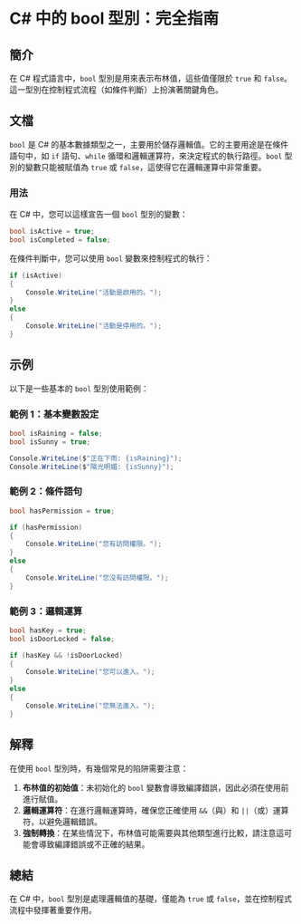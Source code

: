 <!--
Meta Description: # C# 中的 bool 型別：完全指南 ## 簡介 在 C# 程式語言中，`bool` 型別是用來表示布林值，這些值僅限於 `true` 和 `false`。這一型別在控制程式流程（如條件判斷）上扮演著關鍵角色。 ## 文檔 `bool` 是 C# 的基本數據類型之一，主要用於儲存邏輯值。它的主要...
Meta Keywords: bool, console, writeline, true, false
-->

# C# 中的 bool 型別：完全指南

## 簡介
在 C# 程式語言中，`bool` 型別是用來表示布林值，這些值僅限於 `true` 和 `false`。這一型別在控制程式流程（如條件判斷）上扮演著關鍵角色。

## 文檔
`bool` 是 C# 的基本數據類型之一，主要用於儲存邏輯值。它的主要用途是在條件語句中，如 `if` 語句、`while` 循環和邏輯運算符，來決定程式的執行路徑。`bool` 型別的變數只能被賦值為 `true` 或 `false`，這使得它在邏輯運算中非常重要。

### 用法
在 C# 中，您可以這樣宣告一個 `bool` 型別的變數：

```csharp
bool isActive = true;
bool isCompleted = false;
```

在條件判斷中，您可以使用 `bool` 變數來控制程式的執行：

```csharp
if (isActive)
{
    Console.WriteLine("活動是啟用的。");
}
else
{
    Console.WriteLine("活動是停用的。");
}
```

## 示例
以下是一些基本的 `bool` 型別使用範例：

### 範例 1：基本變數設定

```csharp
bool isRaining = false;
bool isSunny = true;

Console.WriteLine($"正在下雨: {isRaining}");
Console.WriteLine($"陽光明媚: {isSunny}");
```

### 範例 2：條件語句

```csharp
bool hasPermission = true;

if (hasPermission)
{
    Console.WriteLine("您有訪問權限。");
}
else
{
    Console.WriteLine("您沒有訪問權限。");
}
```

### 範例 3：邏輯運算

```csharp
bool hasKey = true;
bool isDoorLocked = false;

if (hasKey && !isDoorLocked)
{
    Console.WriteLine("您可以進入。");
}
else
{
    Console.WriteLine("您無法進入。");
}
```

## 解釋
在使用 `bool` 型別時，有幾個常見的陷阱需要注意：

1. **布林值的初始值**：未初始化的 `bool` 變數會導致編譯錯誤，因此必須在使用前進行賦值。
2. **邏輯運算符**：在進行邏輯運算時，確保您正確使用 `&&`（與）和 `||`（或）運算符，以避免邏輯錯誤。
3. **強制轉換**：在某些情況下，布林值可能需要與其他類型進行比較，請注意這可能會導致編譯錯誤或不正確的結果。

## 總結
在 C# 中，`bool` 型別是處理邏輯值的基礎，僅能為 `true` 或 `false`，並在控制程式流程中發揮著重要作用。